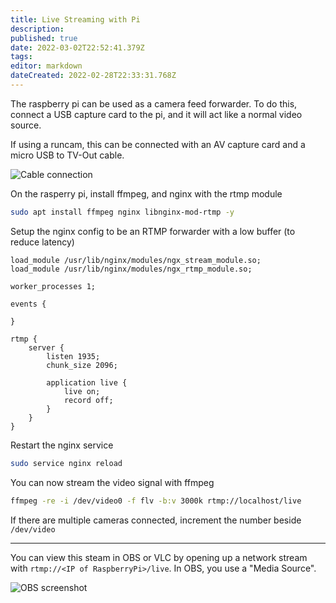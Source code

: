 ```yaml
---
title: Live Streaming with Pi
description: 
published: true
date: 2022-03-02T22:52:41.379Z
tags: 
editor: markdown
dateCreated: 2022-02-28T22:33:31.768Z
---
```


The raspberry pi can be used as a camera feed forwarder. To do this, connect a USB capture card to the pi, and it will act like a normal video source.

If using a runcam, this can be connected with an AV capture card and a micro USB to TV-Out cable.

![Cable connection](https://i.imgur.com/1YCzmoR.jpg)

On the rasperry pi, install ffmpeg, and nginx with the rtmp module

```bash
sudo apt install ffmpeg nginx libnginx-mod-rtmp -y
```

Setup the nginx config to be an RTMP forwarder with a low buffer (to reduce latency)

```
load_module /usr/lib/nginx/modules/ngx_stream_module.so;
load_module /usr/lib/nginx/modules/ngx_rtmp_module.so;

worker_processes 1;

events {

}

rtmp {
    server {
        listen 1935;
        chunk_size 2096;

        application live {
            live on;
            record off;
        }
    }
}
```

Restart the nginx service

```bash
sudo service nginx reload
```

You can now stream the video signal with ffmpeg

```bash
ffmpeg -re -i /dev/video0 -f flv -b:v 3000k rtmp://localhost/live
```

If there are multiple cameras connected, increment the number beside `/dev/video`

***

You can view this steam in OBS or VLC by opening up a network stream with `rtmp://<IP of RaspberryPi>/live`. In OBS, you use a "Media Source".

![OBS screenshot](https://i.imgur.com/zC9xZoi.png)
